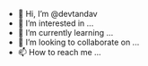- 👋 Hi, I’m @devtandav
- 👀 I’m interested in ...
- 🌱 I’m currently learning ...
- 💞️ I’m looking to collaborate on ...
- 📫 How to reach me ...

<!---
devtandav/devtandav is a ✨ special ✨ repository because its `README.md` (this file) appears on your GitHub profile.
You can click the Preview link to take a look at your changes.
--->
